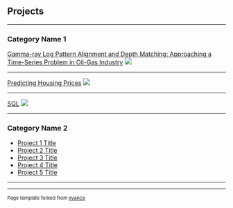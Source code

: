 ## Projects

---

### Category Name 1 

[Gamma-ray Log Pattern Alignment and Depth Matching: Approaching a  Time-Series Problem in Oil-Gas Industry](/sample_page)
<img src="images/dummy_thumbnail.jpg?raw=true"/>

---
[Predicting Housing Prices](/pdf/sample_presentation.pdf)
<img src="images/dummy_thumbnail.jpg?raw=true"/>

---
[SQL](http://example.com/)
<img src="images/dummy_thumbnail.jpg?raw=true"/>

---

### Category Name 2

- [Project 1 Title](http://example.com/)
- [Project 2 Title](http://example.com/)
- [Project 3 Title](http://example.com/)
- [Project 4 Title](http://example.com/)
- [Project 5 Title](http://example.com/)

---




---
<p style="font-size:11px">Page template forked from <a href="https://github.com/evanca/quick-portfolio">evanca</a></p>
<!-- Remove above link if you don't want to attibute -->
